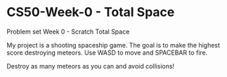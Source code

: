 # CS50-Week-0 - Total Space
Problem set Week 0 - Scratch Total Space

My project is a shooting spaceship game. The goal is to make the highest score destroying meteors. Use WASD to move and SPACEBAR to fire. 

Destroy as many meteors as you can and avoid collisions!
